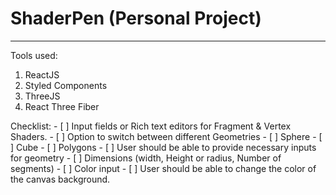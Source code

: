 # ShaderPen (Personal Project)
---

Tools used:
1. ReactJS
2. Styled Components
3. ThreeJS
4. React Three Fiber


Checklist:
    - [ ] Input fields or Rich text editors for Fragment & Vertex Shaders.
    - [ ] Option to switch between different Geometries
        - [ ] Sphere
        - [ ] Cube
        - [ ] Polygons
    - [ ] User should be able to provide necessary inputs for geometry
        - [ ] Dimensions (width, Height or radius, Number of segments)
        - [ ] Color input
    - [ ] User should be able to change the color of the canvas background.
